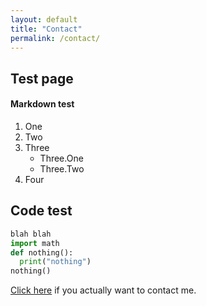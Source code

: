 ```yaml
---
layout: default
title: "Contact"
permalink: /contact/
---
```


## Test page

#### Markdown test

1. One
2. Two
3. Three
   - Three.One
   - Three.Two
4. Four

## Code test

```python
blah blah
import math
def nothing():
  print("nothing")
nothing()
```

[Click here](/#social) if you actually want to contact me.

